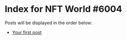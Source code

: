 # Index for NFT World #6004
Posts will be displayed in the order below:

- [Your first post](./001-first.md)

